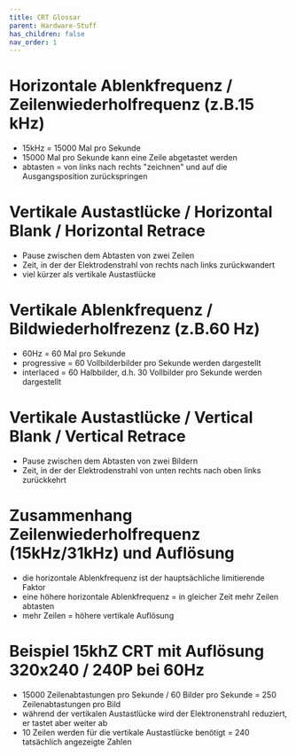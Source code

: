 ```yaml
---
title: CRT Glossar
parent: Hardware-Stuff
has_children: false
nav_order: 1
---
```


# Horizontale Ablenkfrequenz / Zeilenwiederholfrequenz (z.B.15 kHz)
- 15kHz = 15000 Mal pro Sekunde
- 15000 Mal pro Sekunde kann eine Zeile abgetastet werden
- abtasten = von links nach rechts "zeichnen" und auf die Ausgangsposition zurückspringen

# Vertikale Austastlücke / Horizontal Blank / Horizontal Retrace
- Pause zwischen dem Abtasten von zwei Zeilen
- Zeit, in der der Elektrodenstrahl von rechts nach links zurückwandert
- viel kürzer als vertikale Austastlücke

# Vertikale Ablenkfrequenz / Bildwiederholfrezenz (z.B.60 Hz)
- 60Hz = 60 Mal pro Sekunde
- progressive = 60 Vollbilderbilder pro Sekunde werden dargestellt
- interlaced = 60 Halbbilder, d.h. 30 Vollbilder pro Sekunde werden dargestellt

# Vertikale Austastlücke / Vertical Blank / Vertical Retrace
- Pause zwischen dem Abtasten von zwei Bildern
- Zeit, in der der Elektrodenstrahl von unten rechts nach oben links zurückkehrt

# Zusammenhang Zeilenwiederholfrequenz (15kHz/31kHz) und Auflösung
- die horizontale Ablenkfrequenz ist der hauptsächliche limitierende Faktor
- eine höhere horizontale Ablenkfrequenz = in gleicher Zeit mehr Zeilen abtasten
- mehr Zeilen = höhere vertikale Auflösung

# Beispiel 15khZ CRT mit Auflösung 320x240 / 240P bei 60Hz
- 15000 Zeilenabtastungen pro Sekunde / 60 Bilder pro Sekunde = 250 Zeilenabtastungen pro Bild
- während der vertikalen Austastlücke wird der Elektronenstrahl reduziert, er tastet aber weiter ab
- 10 Zeilen werden für die vertikale Austastlücke benötigt = 240 tatsächlich angezeigte Zahlen 
